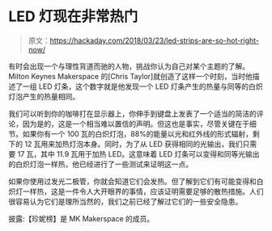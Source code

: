 # LED 灯现在非常热门

> 原文：<https://hackaday.com/2018/03/23/led-strips-are-so-hot-right-now/>

有时会出现一个与理性背道而驰的人物，挑战你认为自己对某个主题的了解。Milton Keynes Makerspace 的[Chris Taylor]就创造了这样一个时刻，当时他描述了一组 LED 灯条，这个数字就是他发现一个 LED 灯条产生的热量与同等的白炽灯泡产生的热量相同。

我们可以听到你的咖啡打在显示器上，你伸手到键盘上发表了一个适当的简洁的评论，因为是的，这是一个相当难以置信的声明。但这也是事实，尽管关键在于细节。如果你有一个 100 瓦的白炽灯泡，88%的能量以光和红外线的形式辐射，剩下的 12 瓦用来加热灯泡本身。同时，为了从 LED 获得相同的光输出，我们只需要 17 瓦，其中 11.9 瓦用于加热 LED。这意味着 LED 灯条可以变得和同等光输出的白炽灯泡一样热，他已经进行了一些测试来证明这一点。

如果你使用过发光二极管，你就会知道它们会发热。但了解到它们有可能变得和白炽灯一样热，这是一件令人大开眼界的事情，应该证明需要足够的散热措施。人们很容易认为它们是理所当然的，我们之前已经了解过它们的一些安全隐患。

披露:【珍妮榜】是 MK Makerspace 的成员。
